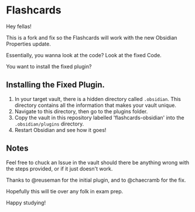 # Flashcards
Hey fellas!

This is a fork and fix so the Flashcards will work with the new Obsidian Properties update.

Essentially, you wanna look at the code? Look at the fixed Code.

You want to install the fixed plugin?

## Installing the Fixed Plugin.
1. In your target vault, there is a hidden directory called `.obsidian`. This directory contains all the information that makes your vault unique.
2. Navigate to this directory, then go to the plugins folder.
3. Copy the vault in this repository labelled 'flashcards-obsidian' into the `.obsidian/plugins` directory.
4. Restart Obsidian and see how it goes!

## Notes
Feel free to chuck an Issue in the vault should there be anything wrong with the steps provided, or if it just doesn't work.

Thanks to @reuseman for the initial plugin, and to @chaecramb for the fix.

Hopefully this will tie over any folk in exam prep.

Happy studying!